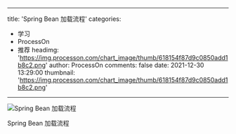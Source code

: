 
---
title: 'Spring Bean 加载流程'
categories: 
 - 学习
 - ProcessOn
 - 推荐
headimg: 'https://img.processon.com/chart_image/thumb/618154f87d9c0850add1b8c2.png'
author: ProcessOn
comments: false
date: 2021-12-30 13:29:00
thumbnail: 'https://img.processon.com/chart_image/thumb/618154f87d9c0850add1b8c2.png'
---

<div>   
<img class="thumb" alt="Spring Bean 加载流程" src="https://img.processon.com/chart_image/thumb/618154f87d9c0850add1b8c2.png" referrerpolicy="no-referrer">
<p>Spring Bean 加载流程</p>  
</div>
            